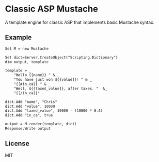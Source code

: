 Classic ASP Mustache
====================

A template engine for classic ASP that implements basic Mustache syntax.

Example
-------

```asp
Set M = new Mustache

Set dict=Server.CreateObject("Scripting.Dictionary")
dim output, template

template = _
    "Hello {{name}} " & _
    "You have just won ${{value}}! " & _
    "{{#in_ca}} " & _
    "Well, ${{taxed_value}}, after taxes. "  &_
    "{{/in_ca}}"

dict.Add "name", "Chris"
dict.Add "value", 10000
dict.Add "taxed_value", 10000 - (10000 * 0.4)
dict.Add "in_ca", true

output = M.render(template, dict)
Response.Write output
```

License
-------
MIT